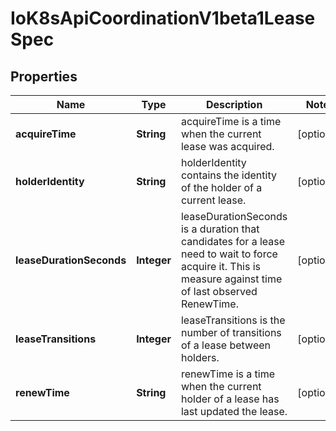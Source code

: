 
# IoK8sApiCoordinationV1beta1LeaseSpec

## Properties
Name | Type | Description | Notes
------------ | ------------- | ------------- | -------------
**acquireTime** | **String** | acquireTime is a time when the current lease was acquired. |  [optional]
**holderIdentity** | **String** | holderIdentity contains the identity of the holder of a current lease. |  [optional]
**leaseDurationSeconds** | **Integer** | leaseDurationSeconds is a duration that candidates for a lease need to wait to force acquire it. This is measure against time of last observed RenewTime. |  [optional]
**leaseTransitions** | **Integer** | leaseTransitions is the number of transitions of a lease between holders. |  [optional]
**renewTime** | **String** | renewTime is a time when the current holder of a lease has last updated the lease. |  [optional]



